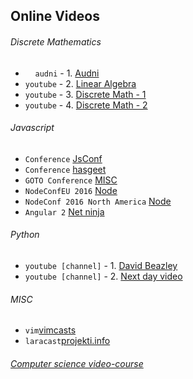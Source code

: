 ## Online Videos
###### Discrete Mathematics
* &nbsp;&nbsp;&nbsp;&nbsp;`audni` - 1. [Audni](http://www.aduni.org/courses/discrete/)   
* `youtube` - 2. [Linear Algebra](https://www.youtube.com/playlist?list=PLDDGPdw7e6AjJacaEe9awozSaOou-NIx_)   
* `youtube` - 3. [Discrete Math - 1](https://www.youtube.com/playlist?list=PLDDGPdw7e6Ag1EIznZ-m-qXu4XX3A0cIz)   
* `youtube` - 4. [Discrete Math - 2](https://www.youtube.com/playlist?list=PLDDGPdw7e6Aj0amDsYInT_8p6xTSTGEi2)

###### Javascript
* `Conference` [JsConf](https://www.youtube.com/user/jsconfeu/videos) 
* `Conference` [hasgeet](https://www.youtube.com/user/hasgeek/videos)
* `GOTO Conference` [MISC](https://www.youtube.com/user/GotoConferences/videos)
* `NodeConfEU 2016` [Node](https://www.youtube.com/playlist?list=PL0CdgOSSGlBY4vNGIZndSoVFWHrheWlG8)
* `NodeConf 2016 North America` [Node](https://www.youtube.com/playlist?list=PLfMzBWSH11xYaaHMalNKqcEurBH8LstB8)
* `Angular 2` [Net ninja](https://www.youtube.com/playlist?list=PL4cUxeGkcC9jqhk5RvBiEwHMKSUXPyng0)
###### Python   
* `youtube [channel]` - 1. [David Beazley](https://www.youtube.com/user/dabeazllc/videos)   
* `youtube [channel]` - 2. [Next day video](https://www.youtube.com/user/NextDayVideo/videos)

###### MISC
* `vim`[vimcasts](vimcasts.org)
* `laracast`[projekti.info](http://canvas.projekti.info/laracast/)

###### [Computer science video-course](https://github.com/Developer-Y/cs-video-courses/blob/master/README.md)
